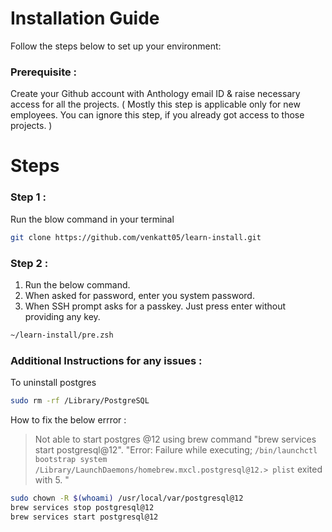 # Installation Guide

Follow the steps below to set up your environment:

### Prerequisite :

Create your Github account with Anthology email ID & raise necessary access for all the projects.
( Mostly this step is applicable only for new employees. You can ignore this step, if you already got access to those projects. )

# Steps

### Step 1 :

Run the blow command in your terminal

```bash {"id":"01J08ZGVVGPEX3SFP2YEYH21CW"}
git clone https://github.com/venkatt05/learn-install.git
```

### Step 2 :

1. Run the below command.
2. When asked for password, enter you system password.
3. When SSH prompt asks for a passkey. Just press enter without providing any key.

```bash {"id":"01J08ZGVVGPEX3SFP2YH80NTT0"}
~/learn-install/pre.zsh
```

### Additional Instructions for any issues :

To uninstall postgres

```bash {"id":"01J08ZGVVGPEX3SFP2YPRSZV0T"}
sudo rm -rf /Library/PostgreSQL
```

How to fix the below errror :

> Not able to start postgres @12 using brew command "brew services start postgresql@12".
> "Error: Failure while executing; `/bin/launchctl bootstrap system /Library/LaunchDaemons/homebrew.mxcl.postgresql@12.> plist` exited with 5. "

```bash {"id":"01J08ZGVVGPEX3SFP2YPT91Q9Z"}
sudo chown -R $(whoami) /usr/local/var/postgresql@12
brew services stop postgresql@12
brew services start postgresql@12
```
